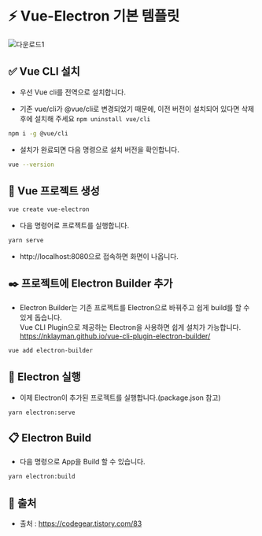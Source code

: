 # **:zap: Vue-Electron 기본 템플릿**
![다운로드1](https://user-images.githubusercontent.com/95972251/191026345-a470fb05-4201-486b-b35d-1de87ce75425.png)

## :white_check_mark: Vue CLI 설치

- 우선 Vue cli를 전역으로 설치합니다.

- 기존 vue/cli가 @vue/cli로 변경되었기 때문에, 이전 버전이 설치되어 있다면 삭제 후에 설치해 주세요 `npm uninstall vue/cli`

```bash
npm i -g @vue/cli
```

- 설치가 완료되면 다음 명령으로 설치 버전을 확인합니다.

```bash
vue --version
```

## :tada: Vue 프로젝트 생성

```bash
vue create vue-electron
```

- 다음 명령어로 프로젝트를 실행합니다.

```bash
yarn serve
```

- http://localhost:8080으로 접속하면 화면이 나옵니다.

## ✒️ 프로젝트에 Electron Builder 추가

- Electron Builder는 기존 프로젝트를 Electron으로 바꿔주고 쉽게 build를 할 수 있게 돕습니다.<br>
Vue CLI Plugin으로 제공하는 Electron을 사용하면 쉽게 설치가 가능합니다.<br>
https://nklayman.github.io/vue-cli-plugin-electron-builder/

```bash
vue add electron-builder
```

## :rocket: Electron 실행

- 이제 Electron이 추가된 프로젝트를 실행합니다.(package.json 참고)

```bash
yarn electron:serve
```

## 📋 Electron Build
- 다음 명령으로 App을 Build 할 수 있습니다.

```bash
yarn electron:build
```

## **:paperclip: 출처**
- 출처 : https://codegear.tistory.com/83
